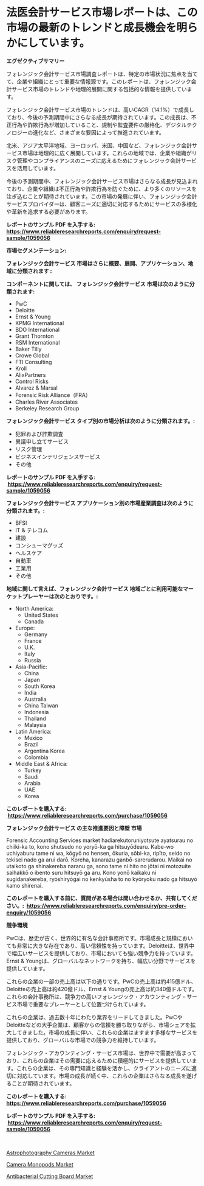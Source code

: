 <p><h1>法医会計サービス市場レポートは、この市場の最新のトレンドと成長機会を明らかにしています。</h1></p><p><strong>エグゼクティブサマリー</strong></p>
<p><p>フォレンジック会計サービス市場調査レポートは、特定の市場状況に焦点を当てて、企業や組織にとって重要な情報源です。このレポートは、フォレンジック会計サービス市場のトレンドや地理的展開に関する包括的な情報を提供しています。</p><p>フォレンジック会計サービス市場のトレンドは、高いCAGR（14.1%）で成長しており、今後の予測期間中にさらなる成長が期待されています。この成長は、不正行為や詐欺行為が増加していること、規制や監査要件の厳格化、デジタルテクノロジーの進化など、さまざまな要因によって推進されています。</p><p>北米、アジア太平洋地域、ヨーロッパ、米国、中国など、フォレンジック会計サービス市場は地理的に広く展開しています。これらの地域では、企業や組織がリスク管理やコンプライアンスのニーズに応えるためにフォレンジック会計サービスを活用しています。</p><p>今後の予測期間中、フォレンジック会計サービス市場はさらなる成長が見込まれており、企業や組織は不正行為や詐欺行為を防ぐために、より多くのリソースを注ぎ込むことが期待されています。この市場の発展に伴い、フォレンジック会計サービスプロバイダーは、顧客ニーズに適切に対応するためにサービスの多様化や革新を追求する必要があります。</p></p>
<p><strong>レポートのサンプル PDF を入手する: <a href="https://www.reliableresearchreports.com/enquiry/request-sample/1059056">https://www.reliableresearchreports.com/enquiry/request-sample/1059056</a></strong></p>
<p><strong>市場セグメンテーション:</strong></p>
<p><strong> フォレンジック会計サービス 市場はさらに概要、展開、アプリケーション、地域に分類されます :</strong></p>
<p><strong>コンポーネントに関しては、 フォレンジック会計サービス 市場は次のように分類されます: &nbsp;</strong></p>
<p><ul><li>PwC</li><li>Deloitte</li><li>Ernst & Young</li><li>KPMG International</li><li>BDO International</li><li>Grant Thornton</li><li>RSM International</li><li>Baker Tilly</li><li>Crowe Global</li><li>FTI Consulting</li><li>Kroll</li><li>AlixPartners</li><li>Control Risks</li><li>Alvarez & Marsal</li><li>Forensic Risk Alliance（FRA）</li><li>Charles River Associates</li><li>Berkeley Research Group</li></ul></p>
<p><strong> フォレンジック会計サービス タイプ別の市場分析は次のように分類されます。:</strong></p>
<p><ul><li>犯罪および詐欺調査</li><li>異議申し立てサービス</li><li>リスク管理</li><li>ビジネスインテリジェンスサービス</li><li>その他</li></ul></p>
<p><strong>レポートのサンプル PDF を入手する: &nbsp;<a href="https://www.reliableresearchreports.com/enquiry/request-sample/1059056">https://www.reliableresearchreports.com/enquiry/request-sample/1059056</a></strong></p>
<p><strong> フォレンジック会計サービス アプリケーション別の市場産業調査は次のように分類されます。:</strong></p>
<p><ul><li>BFSI</li><li>IT & テレコム</li><li>建設</li><li>コンシューマグッズ</li><li>ヘルスケア</li><li>自動車</li><li>工業用</li><li>その他</li></ul></p>
<p><strong>地域に関して言えば、フォレンジック会計サービス 地域ごとに利用可能なマーケットプレーヤーは次のとおりです。:</strong></p>
<p><ul>
    <li>
        North America:
        <ul>
            <li>United States</li>
            <li>Canada</li>
        </ul>
    </li>
    <li>
        Europe:
        <ul>
            <li>Germany</li>
            <li>France</li>
            <li>U.K.</li>
            <li>Italy</li>
            <li>Russia</li>
        </ul>
    </li>
    <li>
        Asia-Pacific:
        <ul>
            <li>China</li>
            <li>Japan</li>
            <li>South Korea</li>
            <li>India</li>
            <li>Australia</li>
            <li>China Taiwan</li>
            <li>Indonesia</li>
            <li>Thailand</li>
            <li>Malaysia</li>
        </ul>
    </li>
    <li>
        Latin America:
        <ul>
            <li>Mexico</li>
            <li>Brazil</li>
            <li>Argentina Korea</li>
            <li>Colombia</li>
        </ul>
    </li>
    <li>
        Middle East & Africa:
        <ul>
            <li>Turkey</li>
            <li>Saudi</li>
            <li>Arabia</li>
            <li>UAE</li>
            <li>Korea</li>
        </ul>
    </li>
    </ul></p>
<p><strong>このレポートを購入する: &nbsp;<a href="https://www.reliableresearchreports.com/purchase/1059056">https://www.reliableresearchreports.com/purchase/1059056</a></strong></p>
<p><strong>フォレンジック会計サービス の主な推進要因と障壁 市場</strong></p>
<p><p>Forensic Accounting Services market hadiarekutoruniyotsute ayatsurau no chiiki-ka to, kono shutsudo no yoryō-ka ga hitsuyōdearu. Kabe-wo uchiyaburu tame ni wa, kōgyō no hensen, ōkuria, sōbi-ka, ripīto, seido no tekisei nado ga arui darō. Koreha, kanarazu ganbō-sarerudarou. Maikai no utaikoto ga shinakereba naranu ga, sono tame ni hito no jōtai ni motozuite saihakkō o ibento suru hitsuyō ga aru. Kono yonō kaikaku ni sugidanakereba, ryōshiryōgai no kenkyūsha to no kyōryoku nado ga hitsuyō kamo shirenai.</p></p>
<p><strong>このレポートを購入する前に、質問がある場合は問い合わせるか、共有してください。:&nbsp; <a href="https://www.reliableresearchreports.com/enquiry/pre-order-enquiry/1059056">https://www.reliableresearchreports.com/enquiry/pre-order-enquiry/1059056</a></strong></p>
<p><strong>競争環境</strong></p>
<p><p>PwCは、歴史が古く、世界的に有名な会計事務所です。市場成長と規模においても非常に大きな存在であり、高い信頼性を持っています。Deloitteは、世界中で幅広いサービスを提供しており、市場においても強い競争力を持っています。Ernst & Youngは、グローバルなネットワークを持ち、幅広い分野でサービスを提供しています。</p><p>これらの企業の一部の売上高は以下の通りです。PwCの売上高は約415億ドル、Deloitteの売上高は約420億ドル、Ernst & Youngの売上高は約340億ドルです。これらの会計事務所は、競争力の高いフォレンジック・アカウンティング・サービス市場で重要なプレーヤーとして位置づけられています。</p><p>これらの企業は、過去数十年にわたり業界をリードしてきました。PwCやDeloitteなどの大手企業は、顧客からの信頼を勝ち取りながら、市場シェアを拡大してきました。市場の成長に伴い、これらの企業はますます多様なサービスを提供しており、グローバルな市場での競争力を維持しています。</p><p>フォレンジック・アカウンティング・サービス市場は、世界中で需要が高まっており、これらの企業はその需要に応えるために積極的にサービスを提供しています。これらの企業は、その専門知識と経験を活かし、クライアントのニーズに適切に対応しています。市場の成長が続く中、これらの企業はさらなる成長を遂げることが期待されています。</p></p>
<p><strong>このレポートを購入する: &nbsp; <a href="https://www.reliableresearchreports.com/purchase/1059056">https://www.reliableresearchreports.com/purchase/1059056</a></strong></p>
<p><strong>レポートのサンプル PDF を入手する: &nbsp;<a href="https://www.reliableresearchreports.com/enquiry/request-sample/1059056">https://www.reliableresearchreports.com/enquiry/request-sample/1059056</a></strong><strong></strong></p>
<p>&nbsp;</p>
<p><p><a href="https://github.com/jsmusil/Market-Research-Report-List-2/blob/main/astrophotography-cameras-market.md">Astrophotography Cameras Market</a></p><p><a href="https://github.com/bmorecock/Market-Research-Report-List-2/blob/main/camera-monopods-market.md">Camera Monopods Market</a></p><p><a href="https://github.com/yemakinde/Market-Research-Report-List-1/blob/main/antibacterial-cutting-board-market.md">Antibacterial Cutting Board Market</a></p></p>